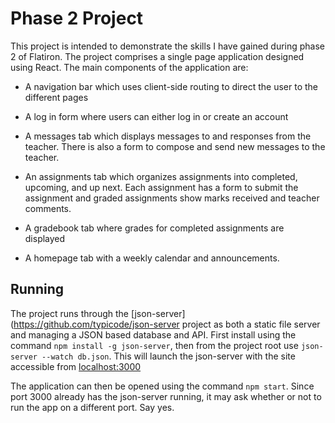 # Phase 2 Project
This project is intended to demonstrate the skills I have gained during phase 2 of Flatiron. The project comprises a single page application designed using React. The main components of the 
application are:  

- A navigation bar which uses client-side routing to direct the user to the different pages

- A log in form where users can either log in or create an account

- A messages tab which displays messages to and responses from the teacher. There is also a form to compose and send new messages to the teacher.

- An assignments tab which organizes assignments into completed, upcoming, and up next. Each assignment has a form to submit the assignment and graded assignments show marks received and teacher comments.

- A gradebook tab where grades for completed assignments are displayed

- A homepage tab with a weekly calendar and announcements.

## Running

The project runs through the [json-server](https://github.com/typicode/json-server project as both a static file server and managing a JSON based database and API. First install using the command  `npm install -g json-server`, then from the project root use `json-server --watch db.json`. This will launch the json-server with the site accessible from [localhost:3000](http://localhost:3000/)

The application can then be opened using the command `npm start`. Since port 3000 already has the json-server running, it may ask whether or not to run the app on a different port. Say yes.